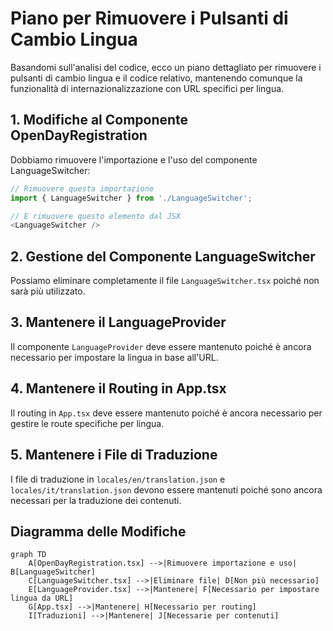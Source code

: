 # Piano per Rimuovere i Pulsanti di Cambio Lingua

Basandomi sull'analisi del codice, ecco un piano dettagliato per rimuovere i pulsanti di cambio lingua e il codice relativo, mantenendo comunque la funzionalità di internazionalizzazione con URL specifici per lingua.

## 1. Modifiche al Componente OpenDayRegistration

Dobbiamo rimuovere l'importazione e l'uso del componente LanguageSwitcher:

```typescript
// Rimuovere questa importazione
import { LanguageSwitcher } from './LanguageSwitcher';

// E rimuovere questo elemento dal JSX
<LanguageSwitcher />
```

## 2. Gestione del Componente LanguageSwitcher

Possiamo eliminare completamente il file `LanguageSwitcher.tsx` poiché non sarà più utilizzato.

## 3. Mantenere il LanguageProvider

Il componente `LanguageProvider` deve essere mantenuto poiché è ancora necessario per impostare la lingua in base all'URL.

## 4. Mantenere il Routing in App.tsx

Il routing in `App.tsx` deve essere mantenuto poiché è ancora necessario per gestire le route specifiche per lingua.

## 5. Mantenere i File di Traduzione

I file di traduzione in `locales/en/translation.json` e `locales/it/translation.json` devono essere mantenuti poiché sono ancora necessari per la traduzione dei contenuti.

## Diagramma delle Modifiche

```mermaid
graph TD
    A[OpenDayRegistration.tsx] -->|Rimuovere importazione e uso| B[LanguageSwitcher]
    C[LanguageSwitcher.tsx] -->|Eliminare file| D[Non più necessario]
    E[LanguageProvider.tsx] -->|Mantenere| F[Necessario per impostare lingua da URL]
    G[App.tsx] -->|Mantenere| H[Necessario per routing]
    I[Traduzioni] -->|Mantenere| J[Necessarie per contenuti]
